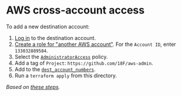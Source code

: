 # AWS cross-account access

To add a new destination account:

1. [Log in](https://console.aws.amazon.com/console/home) to the destination account.
1. [Create a role for "another AWS account"](https://console.aws.amazon.com/iam/home#/roles$new?step=type&roleType=crossAccount). For the `Account ID`, enter `133032889584`.
1. Select the [`AdministratorAccess`](https://docs.aws.amazon.com/IAM/latest/UserGuide/access_policies_job-functions.html#jf_administrator) policy.
1. Add a tag of `Project`: `https://github.com/18F/aws-admin`.
1. Add to the [`dest_account_numbers`](vars.tf).
1. Run a `terraform apply` from this directory.

_Based on [these steps](https://docs.aws.amazon.com/en_pv/IAM/latest/UserGuide/tutorial_cross-account-with-roles.html#tutorial_cross-account-with-roles-1)._
